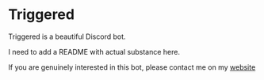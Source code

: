 # Triggered


Triggered is a beautiful Discord bot.


I need to add a README with actual substance here.

If you are genuinely interested in this bot, please contact me on my [website](https://quantumbagel.github.io)

